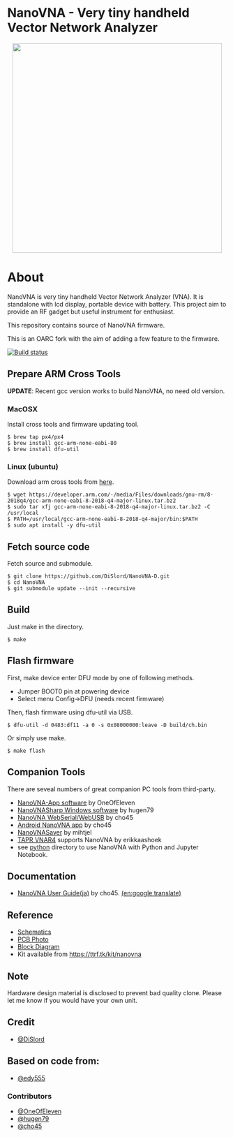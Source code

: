 NanoVNA - Very tiny handheld Vector Network Analyzer
==========================================================
[release]: https://github.com/DiSlord/NanoVNA-D/releases

<div align="center">
<img src="/doc/nanovna.jpg" width="480px">
</div>

# About

NanoVNA is very tiny handheld Vector Network Analyzer (VNA). It is
standalone with lcd display, portable device with battery. This
project aim to provide an RF gadget but useful instrument for
enthusiast.

This repository contains source of NanoVNA firmware.

This is an OARC fork with the aim of adding a few feature to the firmware.

[![Build status](https://github.com/Online-Amateur-Radio-Club-M0OUK/NanoVNA-D/actions/workflows/makefile.yml/badge.svg?branch=master)](https://github.com/Online-Amateur-Radio-Club-M0OUK/NanoVNA-D/actions/workflows/makefile.yml)

## Prepare ARM Cross Tools

**UPDATE**: Recent gcc version works to build NanoVNA, no need old version.

### MacOSX

Install cross tools and firmware updating tool.

    $ brew tap px4/px4
    $ brew install gcc-arm-none-eabi-80
    $ brew install dfu-util

### Linux (ubuntu)

Download arm cross tools from [here](https://developer.arm.com/tools-and-software/open-source-software/developer-tools/gnu-toolchain/gnu-rm/downloads).

    $ wget https://developer.arm.com/-/media/Files/downloads/gnu-rm/8-2018q4/gcc-arm-none-eabi-8-2018-q4-major-linux.tar.bz2
    $ sudo tar xfj gcc-arm-none-eabi-8-2018-q4-major-linux.tar.bz2 -C /usr/local
    $ PATH=/usr/local/gcc-arm-none-eabi-8-2018-q4-major/bin:$PATH
    $ sudo apt install -y dfu-util

## Fetch source code

Fetch source and submodule.

    $ git clone https://github.com/DiSlord/NanoVNA-D.git
    $ cd NanoVNA
    $ git submodule update --init --recursive

## Build

Just make in the directory.

    $ make

## Flash firmware

First, make device enter DFU mode by one of following methods.

* Jumper BOOT0 pin at powering device
* Select menu Config->DFU (needs recent firmware)

Then, flash firmware using dfu-util via USB.

    $ dfu-util -d 0483:df11 -a 0 -s 0x08000000:leave -D build/ch.bin

Or simply use make.

    $ make flash

## Companion Tools

There are seveal numbers of great companion PC tools from third-party.

* [NanoVNA-App software](https://github.com/OneOfEleven/NanoVNA-H/blob/master/Release/NanoVNA-App.rar) by OneOfEleven
* [NanoVNASharp Windows software](https://drive.google.com/drive/folders/1IZEtx2YdqchaTO8Aa9QbhQ8g_Pr5iNhr) by hugen79
* [NanoVNA WebSerial/WebUSB](https://github.com/cho45/NanoVNA-WebUSB-Client) by cho45
* [Android NanoVNA app](https://play.google.com/store/apps/details?id=net.lowreal.nanovnawebapp) by cho45
* [NanoVNASaver](https://github.com/mihtjel/nanovna-saver) by mihtjel
* [TAPR VNAR4](https://groups.io/g/nanovna-users/files/NanoVNA%20PC%20Software/TAPR%20VNA) supports NanoVNA by erikkaashoek
* see [python](/python/README.md) directory to use NanoVNA with Python and Jupyter Notebook.

## Documentation

* [NanoVNA User Guide(ja)](https://cho45.github.io/NanoVNA-manual/) by cho45. [(en:google translate)](https://translate.google.com/translate?sl=ja&tl=en&u=https%3A%2F%2Fcho45.github.io%2FNanoVNA-manual%2F)

## Reference

* [Schematics](/doc/nanovna-sch.pdf)
* [PCB Photo](/doc/nanovna-pcb-photo.jpg)
* [Block Diagram](/doc/nanovna-blockdiagram.png)
* Kit available from https://ttrf.tk/kit/nanovna

## Note

Hardware design material is disclosed to prevent bad quality clone. Please let me know if you would have your own unit.

## Credit
* [@DiSlord](https://github.com/DiSlord/)

## Based on code from:
* [@edy555](https://github.com/edy555)

### Contributors
* [@OneOfEleven](https://github.com/OneOfEleven)
* [@hugen79](https://github.com/hugen79)
* [@cho45](https://github.com/cho45)

